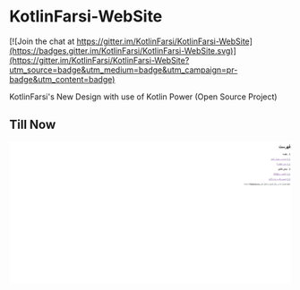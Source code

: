 # KotlinFarsi-WebSite

[![Join the chat at https://gitter.im/KotlinFarsi/KotlinFarsi-WebSite](https://badges.gitter.im/KotlinFarsi/KotlinFarsi-WebSite.svg)](https://gitter.im/KotlinFarsi/KotlinFarsi-WebSite?utm_source=badge&utm_medium=badge&utm_campaign=pr-badge&utm_content=badge)


KotlinFarsi's New Design with use of Kotlin Power (Open Source Project)


## Till Now
<img src="./art/kotlinfarsi-website-mainpage.png" />  
